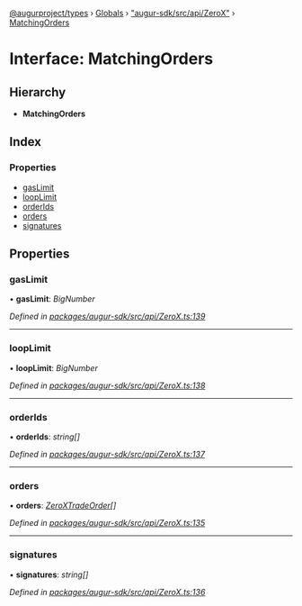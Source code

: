 [@augurproject/types](../README.md) › [Globals](../globals.md) › ["augur-sdk/src/api/ZeroX"](../modules/_augur_sdk_src_api_zerox_.md) › [MatchingOrders](_augur_sdk_src_api_zerox_.matchingorders.md)

# Interface: MatchingOrders

## Hierarchy

* **MatchingOrders**

## Index

### Properties

* [gasLimit](_augur_sdk_src_api_zerox_.matchingorders.md#gaslimit)
* [loopLimit](_augur_sdk_src_api_zerox_.matchingorders.md#looplimit)
* [orderIds](_augur_sdk_src_api_zerox_.matchingorders.md#orderids)
* [orders](_augur_sdk_src_api_zerox_.matchingorders.md#orders)
* [signatures](_augur_sdk_src_api_zerox_.matchingorders.md#signatures)

## Properties

###  gasLimit

• **gasLimit**: *BigNumber*

*Defined in [packages/augur-sdk/src/api/ZeroX.ts:139](https://github.com/AugurProject/augur/blob/88b6e76efb/packages/augur-sdk/src/api/ZeroX.ts#L139)*

___

###  loopLimit

• **loopLimit**: *BigNumber*

*Defined in [packages/augur-sdk/src/api/ZeroX.ts:138](https://github.com/AugurProject/augur/blob/88b6e76efb/packages/augur-sdk/src/api/ZeroX.ts#L138)*

___

###  orderIds

• **orderIds**: *string[]*

*Defined in [packages/augur-sdk/src/api/ZeroX.ts:137](https://github.com/AugurProject/augur/blob/88b6e76efb/packages/augur-sdk/src/api/ZeroX.ts#L137)*

___

###  orders

• **orders**: *[ZeroXTradeOrder](_augur_sdk_src_api_zerox_.zeroxtradeorder.md)[]*

*Defined in [packages/augur-sdk/src/api/ZeroX.ts:135](https://github.com/AugurProject/augur/blob/88b6e76efb/packages/augur-sdk/src/api/ZeroX.ts#L135)*

___

###  signatures

• **signatures**: *string[]*

*Defined in [packages/augur-sdk/src/api/ZeroX.ts:136](https://github.com/AugurProject/augur/blob/88b6e76efb/packages/augur-sdk/src/api/ZeroX.ts#L136)*
